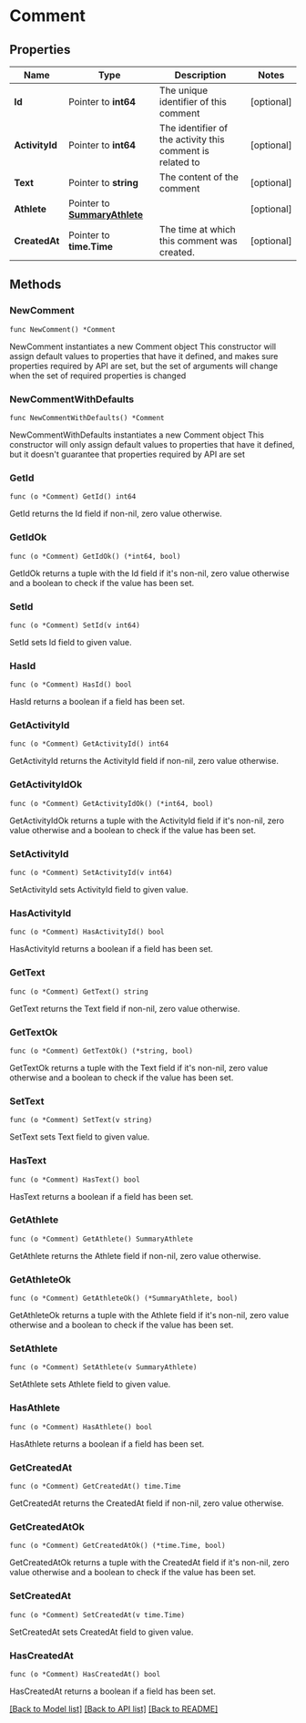 # Comment

## Properties

Name | Type | Description | Notes
------------ | ------------- | ------------- | -------------
**Id** | Pointer to **int64** | The unique identifier of this comment | [optional] 
**ActivityId** | Pointer to **int64** | The identifier of the activity this comment is related to | [optional] 
**Text** | Pointer to **string** | The content of the comment | [optional] 
**Athlete** | Pointer to [**SummaryAthlete**](SummaryAthlete.md) |  | [optional] 
**CreatedAt** | Pointer to **time.Time** | The time at which this comment was created. | [optional] 

## Methods

### NewComment

`func NewComment() *Comment`

NewComment instantiates a new Comment object
This constructor will assign default values to properties that have it defined,
and makes sure properties required by API are set, but the set of arguments
will change when the set of required properties is changed

### NewCommentWithDefaults

`func NewCommentWithDefaults() *Comment`

NewCommentWithDefaults instantiates a new Comment object
This constructor will only assign default values to properties that have it defined,
but it doesn't guarantee that properties required by API are set

### GetId

`func (o *Comment) GetId() int64`

GetId returns the Id field if non-nil, zero value otherwise.

### GetIdOk

`func (o *Comment) GetIdOk() (*int64, bool)`

GetIdOk returns a tuple with the Id field if it's non-nil, zero value otherwise
and a boolean to check if the value has been set.

### SetId

`func (o *Comment) SetId(v int64)`

SetId sets Id field to given value.

### HasId

`func (o *Comment) HasId() bool`

HasId returns a boolean if a field has been set.

### GetActivityId

`func (o *Comment) GetActivityId() int64`

GetActivityId returns the ActivityId field if non-nil, zero value otherwise.

### GetActivityIdOk

`func (o *Comment) GetActivityIdOk() (*int64, bool)`

GetActivityIdOk returns a tuple with the ActivityId field if it's non-nil, zero value otherwise
and a boolean to check if the value has been set.

### SetActivityId

`func (o *Comment) SetActivityId(v int64)`

SetActivityId sets ActivityId field to given value.

### HasActivityId

`func (o *Comment) HasActivityId() bool`

HasActivityId returns a boolean if a field has been set.

### GetText

`func (o *Comment) GetText() string`

GetText returns the Text field if non-nil, zero value otherwise.

### GetTextOk

`func (o *Comment) GetTextOk() (*string, bool)`

GetTextOk returns a tuple with the Text field if it's non-nil, zero value otherwise
and a boolean to check if the value has been set.

### SetText

`func (o *Comment) SetText(v string)`

SetText sets Text field to given value.

### HasText

`func (o *Comment) HasText() bool`

HasText returns a boolean if a field has been set.

### GetAthlete

`func (o *Comment) GetAthlete() SummaryAthlete`

GetAthlete returns the Athlete field if non-nil, zero value otherwise.

### GetAthleteOk

`func (o *Comment) GetAthleteOk() (*SummaryAthlete, bool)`

GetAthleteOk returns a tuple with the Athlete field if it's non-nil, zero value otherwise
and a boolean to check if the value has been set.

### SetAthlete

`func (o *Comment) SetAthlete(v SummaryAthlete)`

SetAthlete sets Athlete field to given value.

### HasAthlete

`func (o *Comment) HasAthlete() bool`

HasAthlete returns a boolean if a field has been set.

### GetCreatedAt

`func (o *Comment) GetCreatedAt() time.Time`

GetCreatedAt returns the CreatedAt field if non-nil, zero value otherwise.

### GetCreatedAtOk

`func (o *Comment) GetCreatedAtOk() (*time.Time, bool)`

GetCreatedAtOk returns a tuple with the CreatedAt field if it's non-nil, zero value otherwise
and a boolean to check if the value has been set.

### SetCreatedAt

`func (o *Comment) SetCreatedAt(v time.Time)`

SetCreatedAt sets CreatedAt field to given value.

### HasCreatedAt

`func (o *Comment) HasCreatedAt() bool`

HasCreatedAt returns a boolean if a field has been set.


[[Back to Model list]](../README.md#documentation-for-models) [[Back to API list]](../README.md#documentation-for-api-endpoints) [[Back to README]](../README.md)


